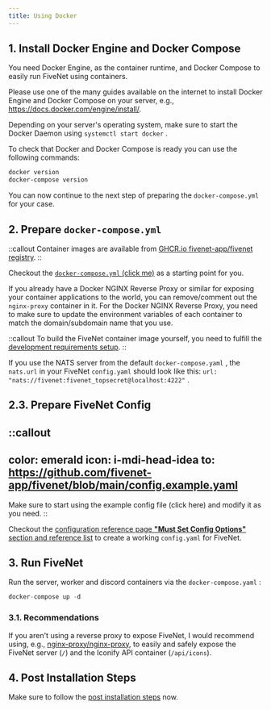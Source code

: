 ```yaml
---
title: Using Docker
---
```


## 1. Install Docker Engine and Docker Compose

You need Docker Engine, as the container runtime, and Docker Compose to easily run FiveNet using containers.

Please use one of the many guides available on the internet to install Docker Engine and Docker Compose on your server, e.g., <https://docs.docker.com/engine/install/>.

Depending on your server's operating system, make sure to start the Docker Daemon using `systemctl start docker` .

To check that Docker and Docker Compose is ready you can use the following commands:

```bash
docker version
docker-compose version
```

You can now continue to the next step of preparing the `docker-compose.yml` for your case.

## 2. Prepare `docker-compose.yml`

::callout
Container images are available from [GHCR.io fivenet-app/fivenet registry](https://github.com/fivenet-app/fivenet/pkgs/container/fivenet).
::

Checkout the [`docker-compose.yml` (click me)](https://github.com/fivenet-app/fivenet/blob/main/docker-compose.yaml) as a starting point for you.

If you already have a Docker NGINX Reverse Proxy or similar for exposing your container applications to the world, you can remove/comment out the `nginx-proxy` container in it.
For the Docker NGINX Reverse Proxy, you need to make sure to update the environment variables of each container to match the domain/subdomain name that you use.

::callout
To build the FiveNet container image yourself, you need to fulfill the [development requirements setup](/getting-started/requirements#development).
::

If you use the NATS server from the default `docker-compose.yaml` , the `nats.url` in your FiveNet `config.yaml` should look like this: `url: "nats://fivenet:fivenet_topsecret@localhost:4222"` .

## 2.3. Prepare FiveNet Config

::callout
---
color: emerald
icon: i-mdi-head-idea
to: https://github.com/fivenet-app/fivenet/blob/main/config.example.yaml
---
Make sure to start using the example config file (click here) and modify it as you need.
::

Checkout the [configuration reference page **"Must Set Config Options"** section and reference list](../3.configuration/1.config-reference.md#must-set-config-options) to create a working `config.yaml` for FiveNet.

## 3. Run FiveNet

Run the server, worker and discord containers via the `docker-compose.yaml` :

```js
docker-compose up -d
```

### 3.1. Recommendations

If you aren't using a reverse proxy to expose FiveNet, I would recommend using, e.g., [nginx-proxy/nginx-proxy](https://github.com/nginx-proxy/nginx-proxy), to easily and safely expose the FiveNet server (`/`) and the Iconify API container (`/api/icons`).

## 4. Post Installation Steps

Make sure to follow the [post installation steps](6.post-install-steps.md) now.
